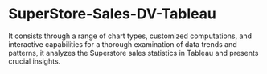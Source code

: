 # SuperStore-Sales-DV-Tableau
It consists through a range of chart types, customized computations, and interactive capabilities for a thorough examination of data trends and patterns, it analyzes the Superstore sales statistics in Tableau and presents crucial insights.
